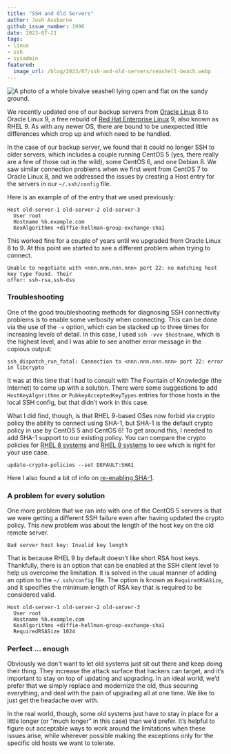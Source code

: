 ```yaml
---
title: "SSH and Old Servers"
author: Josh Ausborne
github_issue_number: 1996
date: 2023-07-21
tags:
- linux
- ssh
- sysadmin
featured:
  image_url: /blog/2023/07/ssh-and-old-servers/seashell-beach.webp
---
```


![A photo of a whole bivalve seashell lying open and flat on the sandy ground.](/blog/2023/07/ssh-and-old-servers/seashell-beach.webp)

<!-- Photo by Josh Ausborne -->

We recently updated one of our backup servers from [Oracle Linux](https://www.oracle.com/linux/) 8 to Oracle Linux 9, a free rebuild of [Red Hat Enterprise Linux](https://www.redhat.com/en/technologies/linux-platforms/enterprise-linux) 9, also known as RHEL 9. As with any newer OS, there are bound to be unexpected little differences which crop up and which need to be handled.

In the case of our backup server, we found that it could no longer SSH to older servers, which includes a couple running CentOS 5 (yes, there really are a few of those out in the wild), some CentOS 6, and one Debian 8. We saw similar connection problems when we first went from CentOS 7 to Oracle Linux 8, and we addressed the issues by creating a Host entry for the servers in our `~/.ssh/config` file.

Here is an example of of the entry that we used previously:

```plain
Host old-server-1 old-server-2 old-server-3
  User root
  Hostname %h.example.com
  KexAlgorithms +diffie-hellman-group-exchange-sha1
```

This worked fine for a couple of years until we upgraded from Oracle Linux 8 to 9. At this point we started to see a different problem when trying to connect.

```plain
Unable to negotiate with <nnn.nnn.nnn.nnn> port 22: no matching host key type found. Their
offer: ssh-rsa,ssh-dss
```

### Troubleshooting

One of the good troubleshooting methods for diagnosing SSH connectivity problems is to enable some verbosity when connecting. This can be done via the use of the `-v` option, which can be stacked up to three times for increasing levels of detail. In this case, I used `ssh -vvv $hostname`, which is the highest level, and I was able to see another error message in the copious output:

```plain
ssh_dispatch_run_fatal: Connection to <nnn.nnn.nnn.nnn> port 22: error in libcrypto
```

It was at this time that I had to consult with The Fountain of Knowledge (the Internet) to come up with a solution. There were some suggestions to add `HostKeyAlgorithms` or `PubkeyAcceptedKeyTypes` entries for those hosts in the local SSH config, but that didn’t work in this case.

What I did find, though, is that RHEL 9-based OSes now forbid via crypto policy the ability to connect using SHA-1, but SHA-1 is the default crypto policy in use by CentOS 5 and CentOS 6! To get around this, I needed to add SHA-1 support to our existing policy. You can compare the crypto policies for [RHEL 8 systems](https://access.redhat.com/documentation/en-us/red_hat_enterprise_linux/8/html/security_hardening/using-the-system-wide-cryptographic-policies_security-hardening) and [RHEL 9 systems](https://access.redhat.com/documentation/en-us/red_hat_enterprise_linux/9/html/security_hardening/using-the-system-wide-cryptographic-policies_security-hardening) to see which is right for your use case.

```plain
update-crypto-policies --set DEFAULT:SHA1
```

Here I also found a bit of info on [re-enabling SHA-1](https://access.redhat.com/documentation/fr-fr/red_hat_enterprise_linux/9/html/security_hardening/proc_re-enabling-sha-1_using-the-system-wide-cryptographic-policies).

### A problem for every solution

One more problem that we ran into with one of the CentOS 5 servers is that we were getting a different SSH failure even after having updated the crypto policy. This new problem was about the length of the host key on the old remote server.

```plain
Bad server host key: Invalid key length
```

That is because RHEL 9 by default doesn’t like short RSA host keys. Thankfully, there is an option that can be enabled at the SSH client level to help us overcome the limitation. It is solved in the usual manner of adding an option to the `~/.ssh/config` file. The option is known as `RequiredRSASize`, and it specifies the minimum length of RSA key that is required to be considered valid.

```plain
Host old-server-1 old-server-2 old-server-3
  User root
  Hostname %h.example.com
  KexAlgorithms +diffie-hellman-group-exchange-sha1
  RequiredRSASize 1024
```

### Perfect … enough

Obviously we don't want to let old systems just sit out there and keep doing their thing. They increase the attack surface that hackers can target, and it’s important to stay on top of updating and upgrading. In an ideal world, we’d prefer that we simply replace and modernize the old, thus securing everything, and deal with the pain of upgrading all at one time. We like to just get the headache over with.

In the real world, though, some old systems just have to stay in place for a little longer (or “much longer” in this case) than we’d prefer. It’s helpful to figure out acceptable ways to work around the limitations when these issues arise, while wherever possible making the exceptions only for the specific old hosts we want to tolerate.
